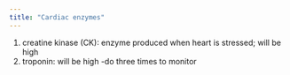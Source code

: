 ```yaml
---
title: "Cardiac enzymes"
---
```

1) creatine kinase (CK): enzyme produced when heart is stressed; will be high
2) troponin: will be high
-do three times to monitor

